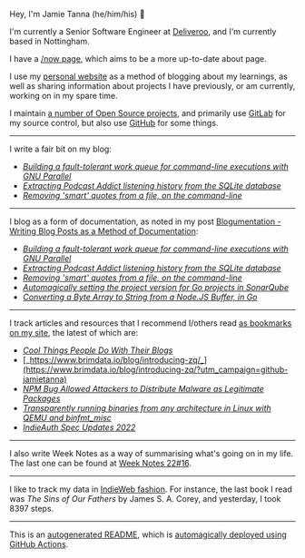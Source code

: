 Hey, I'm Jamie Tanna (he/him/his) 👋

I'm currently a Senior Software Engineer at [Deliveroo](https://deliveroo.engineering/), and I'm currently based in Nottingham.

I have a [/now page](https://www.jvt.me/now/?utm_campaign=github-jamietanna), which aims to be a more up-to-date about page.

I use my [personal website](https://www.jvt.me/?utm_campaign=github-jamietanna) as a method of blogging about my learnings, as well as sharing information about projects I have previously, or am currently, working on in my spare time.

I maintain [a number of Open Source projects](https://www.jvt.me/open-source/?utm_campaign=github-jamietanna), and primarily use [GitLab](https://gitlab.com/jamietanna) for my source control, but also use [GitHub](https://github.com/jamietanna) for some things.

---

I write a fair bit on my blog:


- [_Building a fault-tolerant work queue for command-line executions with GNU Parallel_](https://www.jvt.me/posts/2022/04/28/shell-queue/?utm_campaign=github-jamietanna)
- [_Extracting Podcast Addict listening history from the SQLite database_](https://www.jvt.me/posts/2022/04/28/podcast-addict-sqlite/?utm_campaign=github-jamietanna)
- [_Removing 'smart' quotes from a file, on the command-line_](https://www.jvt.me/posts/2022/04/28/cli-remove-smartquotes/?utm_campaign=github-jamietanna)

---

I blog as a form of documentation, as noted in my post [Blogumentation - Writing Blog Posts as a Method of Documentation](https://www.jvt.me/posts/2017/06/25/blogumentation/?utm_campaign=github-jamietanna):


- [_Building a fault-tolerant work queue for command-line executions with GNU Parallel_](https://www.jvt.me/posts/2022/04/28/shell-queue/?utm_campaign=github-jamietanna)
- [_Extracting Podcast Addict listening history from the SQLite database_](https://www.jvt.me/posts/2022/04/28/podcast-addict-sqlite/?utm_campaign=github-jamietanna)
- [_Removing 'smart' quotes from a file, on the command-line_](https://www.jvt.me/posts/2022/04/28/cli-remove-smartquotes/?utm_campaign=github-jamietanna)
- [_Automagically setting the project version for Go projects in SonarQube_](https://www.jvt.me/posts/2022/04/20/sonar-go-version/?utm_campaign=github-jamietanna)
- [_Converting a Byte Array to String from a Node.JS Buffer, in Go_](https://www.jvt.me/posts/2022/04/12/buffer-array-to-string-go/?utm_campaign=github-jamietanna)

---

I track articles and resources that I recommend I/others read [as bookmarks on my site](https://www.jvt.me/kind/bookmarks/?utm_campaign=github-jamietanna), the latest of which are:


- [_Cool Things People Do With Their Blogs_](https://brainbaking.com/post/2022/04/cool-things-people-do-with-their-blogs/?utm_campaign=github-jamietanna)
- [_https://www.brimdata.io/blog/introducing-zq/_](https://www.brimdata.io/blog/introducing-zq/?utm_campaign=github-jamietanna)
- [_NPM Bug Allowed Attackers to Distribute Malware as Legitimate Packages_](https://thehackernews.com/2022/04/npm-bug-allowed-attackers-to-distribute.html?utm_campaign=github-jamietanna)
- [_Transparently running binaries from any architecture in Linux with QEMU and binfmt_misc_](https://ownyourbits.com/2018/06/13/transparently-running-binaries-from-any-architecture-in-linux-with-qemu-and-binfmt_misc/?utm_campaign=github-jamietanna)
- [_IndieAuth Spec Updates 2022_](https://david.shanske.com/2022/04/21/indieauth-spec-updates-2022/?utm_campaign=github-jamietanna)

---

I also write Week Notes as a way of summarising what's going on in my life. The last one can be found at [Week Notes 22#16](https://www.jvt.me/week-notes/2022/16/?utm_campaign=github-jamietanna).

---

I like to track my data in [IndieWeb fashion](https://indieweb.org/why). For instance, the last book I read was _The Sins of Our Fathers_ by James S. A. Corey, and yesterday, I took 8397 steps.

---
This is an [autogenerated README](https://www.jvt.me/posts/2022/01/12/autogenerated-profile-readme/?utm_campaign=github-jamietanna), which is [automagically deployed using GitHub Actions](https://github.com/jamietanna/jamietanna/blob/main/.github/workflows/rebuild.yml).
